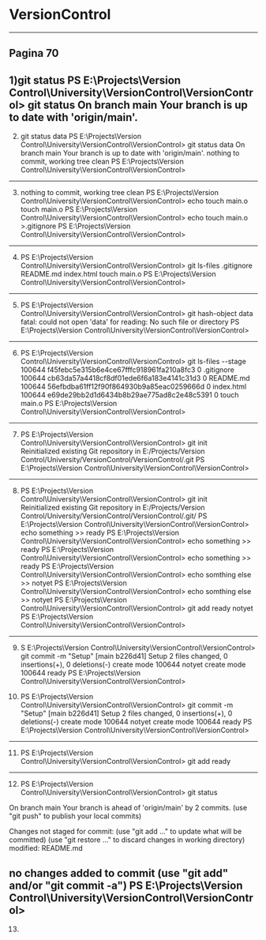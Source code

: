 # VersionControl
-----------------------------------------------------------
Pagina 70
-----------------------------------------------------------
1)git status
PS E:\Projects\Version Control\University\VersionControl\VersionControl> git status
On branch main
Your branch is up to date with 'origin/main'.
---------------------------------------------------
2) git status data
PS E:\Projects\Version Control\University\VersionControl\VersionControl> git status data
On branch main
Your branch is up to date with 'origin/main'.
nothing to commit, working tree clean
PS E:\Projects\Version Control\University\VersionControl\VersionControl>
------------------------------------------------------------------------

3) nothing to commit, working tree clean
PS E:\Projects\Version Control\University\VersionControl\VersionControl> echo touch main.o
touch
main.o
PS E:\Projects\Version Control\University\VersionControl\VersionControl> echo touch main.o >.gitignore 
PS E:\Projects\Version Control\University\VersionControl\VersionControl> 
-------------------------------------------------------------------------

4) PS E:\Projects\Version Control\University\VersionControl\VersionControl> git ls-files
.gitignore
README.md
index.html
touch main.o
PS E:\Projects\Version Control\University\VersionControl\VersionControl> 
----------------------------------------------------------------------------------
5) PS E:\Projects\Version Control\University\VersionControl\VersionControl>  git hash-object data
fatal: could not open 'data' for reading: No such file or directory
PS E:\Projects\Version Control\University\VersionControl\VersionControl> 
--------------------------------------------------------------------------------------------------------------
6) PS E:\Projects\Version Control\University\VersionControl\VersionControl> git ls-files --stage   
100644 f45febc5e315b6e4ce67fffc918961fa210a8fc3 0       .gitignore
100644 cb63da57a4418cf8df01ede6f6a183e4141c31d3 0       README.md
100644 56efbdba61ff12f90f864930b9a85eac0259666d 0       index.html
100644 e69de29bb2d1d6434b8b29ae775ad8c2e48c5391 0       touch main.o
PS E:\Projects\Version Control\University\VersionControl\VersionControl> 
-------------------------------------------------------------------------------------------------------------
7) PS E:\Projects\Version Control\University\VersionControl\VersionControl>  git init  
Reinitialized existing Git repository in E:/Projects/Version Control/University/VersionControl/VersionControl/.git
PS E:\Projects\Version Control\University\VersionControl\VersionControl>
----------------------------------------------------------------------------------------------------------
8) PS E:\Projects\Version Control\University\VersionControl\VersionControl>  git init  
Reinitialized existing Git repository in E:/Projects/Version Control/University/VersionControl/VersionControl/.git/
PS E:\Projects\Version Control\University\VersionControl\VersionControl> echo something >> ready
PS E:\Projects\Version Control\University\VersionControl\VersionControl> echo something >> ready
PS E:\Projects\Version Control\University\VersionControl\VersionControl> echo something >> ready
PS E:\Projects\Version Control\University\VersionControl\VersionControl> echo somthing else >> notyet 
PS E:\Projects\Version Control\University\VersionControl\VersionControl> echo somthing else >> notyet 
PS E:\Projects\Version Control\University\VersionControl\VersionControl> git add ready notyet
PS E:\Projects\Version Control\University\VersionControl\VersionControl> 
--------------------------------------------------------------------------------------------
9) S E:\Projects\Version Control\University\VersionControl\VersionControl> git commit -m "Setup" 
[main b226d41] Setup
 2 files changed, 0 insertions(+), 0 deletions(-)
 create mode 100644 notyet
 create mode 100644 ready
PS E:\Projects\Version Control\University\VersionControl\VersionControl> 

10) PS E:\Projects\Version Control\University\VersionControl\VersionControl> git commit -m "Setup" 
[main b226d41] Setup
 2 files changed, 0 insertions(+), 0 deletions(-)
 create mode 100644 notyet
 create mode 100644 ready
PS E:\Projects\Version Control\University\VersionControl\VersionControl>   
--------------------------------------------------------------------------------------
11) PS E:\Projects\Version Control\University\VersionControl\VersionControl>  git add ready
-------------------------------------------------------------------------------------------
12) PS E:\Projects\Version Control\University\VersionControl\VersionControl>   git status
>>
On branch main
Your branch is ahead of 'origin/main' by 2 commits.
  (use "git push" to publish your local commits)

Changes not staged for commit:
  (use "git add <file>..." to update what will be committed)
  (use "git restore <file>..." to discard changes in working directory)
        modified:   README.md

no changes added to commit (use "git add" and/or "git commit -a")
PS E:\Projects\Version Control\University\VersionControl\VersionControl> 
------------------------------------------------------------------------------------
13)               







